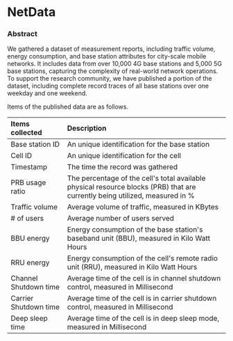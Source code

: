 # NetData

### Abstract
We gathered a dataset of measurement reports, including traffic volume, energy consumption, and base station attributes for city-scale mobile networks. It includes data from over 10,000 4G base stations and 5,000 5G base stations, capturing the complexity of real-world network operations. To support the research community, we have published a portion of the dataset, including complete record traces of all base stations over one weekday and one weekend.

Items of the published data are as follows.

| Items collected | Description |
|:-------|:-------|
| Base station ID | An unique identification for the base station |
| Cell ID | An unique identification for the cell |
| Timestamp | The time the record was gathered |
| PRB usage ratio | The percentage of the cell's total available physical resource blocks (PRB) that are currently being utilized, measured in % |
| Traffic volume | Average volume of traffic, measured in KBytes |
| \# of users | Average number of users served |
| BBU energy | Energy consumption of the base station's baseband unit (BBU), measured in Kilo Watt Hours |
| RRU energy | Energy consumption of the cell's remote radio unit (RRU), measured in Kilo Watt Hours |
| Channel Shutdown time | Average time of the cell is in channel shutdown control, measured in Millisecond |
| Carrier Shutdown time | Average time of the cell is in carrier shutdown control, measured in Millisecond |
| Deep sleep time | Average time of the cell is in deep sleep mode, measured in Millisecond |

